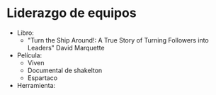 # Liderazgo de equipos

* Libro:&#x20;
  * "Turn the Ship Around!: A True Story of Turning Followers into Leaders" David Marquette
* Película:
  * Viven
  * Documental de shakelton
  * Espartaco
* Herramienta:
